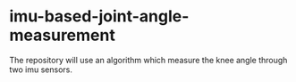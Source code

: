 # imu-based-joint-angle-measurement
The repository will use an algorithm which measure the knee angle through two imu sensors.
